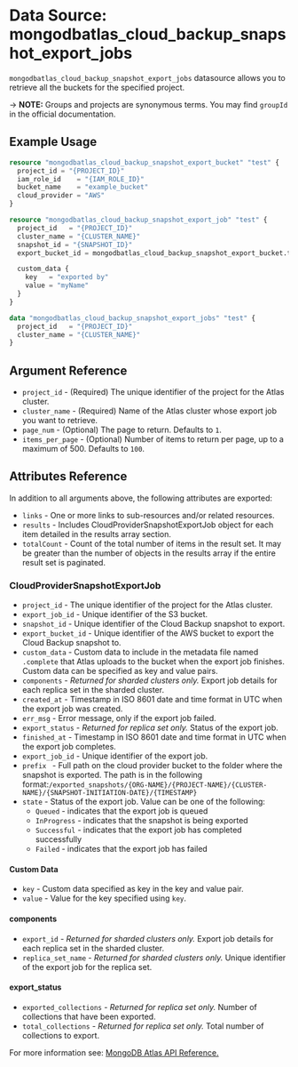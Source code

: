 # Data Source: mongodbatlas_cloud_backup_snapshot_export_jobs
`mongodbatlas_cloud_backup_snapshot_export_jobs` datasource allows you to retrieve all the buckets for the specified project.


-> **NOTE:** Groups and projects are synonymous terms. You may find `groupId` in the official documentation.

## Example Usage

```terraform
resource "mongodbatlas_cloud_backup_snapshot_export_bucket" "test" {
  project_id = "{PROJECT_ID}"
  iam_role_id    = "{IAM_ROLE_ID}"
  bucket_name    = "example_bucket"
  cloud_provider = "AWS"
}

resource "mongodbatlas_cloud_backup_snapshot_export_job" "test" {
  project_id   = "{PROJECT_ID}"
  cluster_name = "{CLUSTER_NAME}"
  snapshot_id = "{SNAPSHOT_ID}"
  export_bucket_id = mongodbatlas_cloud_backup_snapshot_export_bucket.test.export_bucket_id

  custom_data {
    key   = "exported by"
    value = "myName"
  }
}

data "mongodbatlas_cloud_backup_snapshot_export_jobs" "test" {
  project_id   = "{PROJECT_ID}"
  cluster_name = "{CLUSTER_NAME}"
}
```

## Argument Reference

* `project_id` - (Required) The unique identifier of the project for the Atlas cluster.
* `cluster_name` - (Required) Name of the Atlas cluster whose export job you want to retrieve.
* `page_num` - (Optional)  	The page to return. Defaults to `1`.
* `items_per_page` - (Optional) Number of items to return per page, up to a maximum of 500. Defaults to `100`.


## Attributes Reference

In addition to all arguments above, the following attributes are exported:

* `links` - One or more links to sub-resources and/or related resources.
* `results` - Includes CloudProviderSnapshotExportJob object for each item detailed in the results array section.
* `totalCount` - Count of the total number of items in the result set. It may be greater than the number of objects in the results array if the entire result set is paginated.


### CloudProviderSnapshotExportJob
* `project_id` - The unique identifier of the project for the Atlas cluster.
* `export_job_id` -	Unique identifier of the S3 bucket.
* `snapshot_id` - Unique identifier of the Cloud Backup snapshot to export.
* `export_bucket_id` - Unique identifier of the AWS bucket to export the Cloud Backup snapshot to.
* `custom_data` - Custom data to include in the metadata file named `.complete` that Atlas uploads to the bucket when the export job finishes. Custom data can be specified as key and value pairs.
* `components` - _Returned for sharded clusters only._ Export job details for each replica set in the sharded cluster.
* `created_at` - Timestamp in ISO 8601 date and time format in UTC when the export job was created.
* `err_msg` - Error message, only if the export job failed.
* `export_status` - _Returned for replica set only._ Status of the export job.
* `finished_at` - Timestamp in ISO 8601 date and time format in UTC when the export job completes.
* `export_job_id` - Unique identifier of the export job.
* `prefix ` - Full path on the cloud provider bucket to the folder where the snapshot is exported. The path is in the following format:`/exported_snapshots/{ORG-NAME}/{PROJECT-NAME}/{CLUSTER-NAME}/{SNAPSHOT-INITIATION-DATE}/{TIMESTAMP}`
* `state` - Status of the export job. Value can be one of the following:
    * `Queued` - indicates that the export job is queued
    * `InProgress` - indicates that the snapshot is being exported
    * `Successful` - indicates that the export job has completed successfully
    * `Failed` - indicates that the export job has failed

#### Custom Data
* `key` - Custom data specified as key in the key and value pair.
* `value` - Value for the key specified using `key`.

#### components
* `export_id` - _Returned for sharded clusters only._ Export job details for each replica set in the sharded cluster.
* `replica_set_name` - _Returned for sharded clusters only._ Unique identifier of the export job for the replica set.

#### export_status
* `exported_collections` - _Returned for replica set only._ Number of collections that have been exported.
* `total_collections` - _Returned for replica set only._ Total number of collections to export.




For more information see: [MongoDB Atlas API Reference.](https://docs.atlas.mongodb.com/reference/api/cloud-backup/export/get-all-export-jobs/)
